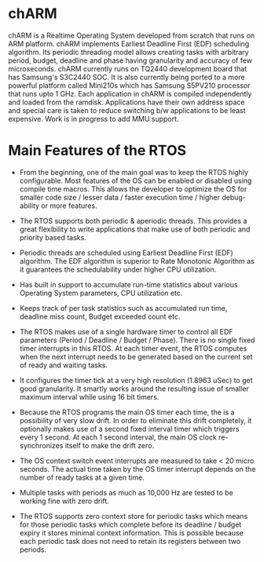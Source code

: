 chARM 
=====
chARM is a Realtime Operating System developed from scratch that runs on ARM platform. chARM implements Earliest Deadline First (EDF) scheduling algorithm. Its periodic threading model allows creating tasks with arbitrary period, budget, deadline and phase having granularity and accuracy of few microseconds. chARM currently runs on TQ2440 development board that has Samsung's S3C2440 SOC. It is also currently being ported to a more powerful platform called Mini210s which has Samsung S5PV210 processor that runs upto 1 GHz. Each application in chARM is compiled independently and loaded from the ramdisk. Applications have their own address space and special care is taken to reduce switching b/w applications to be least expensive. Work is in progress to add MMU support.

Main Features of the RTOS
=========================

* From the beginning, one of the main goal was to keep the RTOS highly configurable. Most features of the OS can be enabled or disabled using compile time macros. This allows the developer to optimize the OS for smaller code size / lesser data / faster execution time / higher debug-ability or more features.

* The RTOS supports both periodic & aperiodic threads. This provides a great flexibility to write applications that make use of both periodic and priority based tasks.

* Periodic threads are scheduled using Earliest Deadline First (EDF) algorithm. The EDF algorithm is superior to Rate Monotonic Algorithm as it guarantees the schedulability under higher CPU utilization.

* Has built in support to accumulate run-time statistics about various Operating System parameters, CPU utilization etc.

* Keeps track of per task statistics such as accumulated run time, deadline miss count, Budget exceeded count etc.

* The RTOS makes use of a single hardware timer to control all EDF parameters (Period / Deadline / Budget / Phase). There is no single fixed timer interrupts in this RTOS. At each timer event, the RTOS computes when the next interrupt needs to be generated based on the current set of ready and waiting tasks.

* It configures the timer tick at a very high resolution (1.8963 uSec) to get good granularity. It smartly works around the resulting issue of smaller maximum interval while using 16 bit timers.

* Because the RTOS programs the main OS timer each time, the is a possibility of very slow drift. In order to eliminate this drift completely, it optionally makes use of a second fixed interval timer which triggers every 1 second. At each 1 second interval, the main OS clock re-synchronizes itself to make the drift zero.

* The OS context switch event interrupts are measured to take < 20 micro seconds. The actual time taken by the OS timer interrupt depends on the number of ready tasks at a given time.

* Multiple tasks with periods as much as 10,000 Hz are tested to be working fine with zero drift.

* The RTOS supports zero context store for periodic tasks which means for those periodic tasks which complete before its deadline / budget expiry it stores minimal context information. This is possible because each periodic task does not need to retain its registers between two periods.
